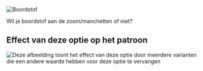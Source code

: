 ![Boordstof](ribbing.svg)

Wil je boordstof aan de zoom/manchetten of niet?

## Effect van deze optie op het patroon

![Deze afbeelding toont het effect van deze optie door meerdere varianten die een andere waarde hebben voor deze optie te vervangen](sven_ribbing_sample.svg "Effect van deze optie op het patroon")

